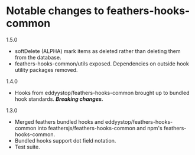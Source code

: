 # Notable changes to feathers-hooks-common 

1.5.0
- softDelete (ALPHA) mark items as deleted rather than deleting them from the database.
- feathers-hooks-common/utils exposed. Dependencies on outside hook utility packages removed.

1.4.0
- Hooks from eddyystop/feathers-hooks-common brought up to bundled hook standards.
**_Breaking changes._**

1.3.0
- Merged feathers bundled hooks and eddyystop/feathers-hooks-common into
feathersjs/feathers-hooks-common and npm's feathers-hooks-common.
- Bundled hooks support dot field notation.
- Test suite.
